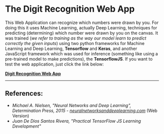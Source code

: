 # The Digit Recognition Web App

This Web Application can recognize which numbers were drawn by you. For doing this it uses Machine Learning, actually Deep Learning, techniques for predicting (determining) which number were drawn by you on the canvas. It was trained (*we refer to training as the way our model learn to predict correctly the given inputs*) using two python frameworks for Machine Learning and Deep Learning, **Tensorflow** and **Keras**, and another JavaScript framework which was used for inference (something like using a pre-trained model to make predictions), the **TensorflowJS**. If you want to test the web application, just click the link below:

[**Digit Recognition Web App**](https://anaximeno.github.io/DigitRecognitionWebApp/ "Digit Recognition Web App")

---

## References:

* *Michael A. Nielsen, "Neural Networks and Deep Learning", Determination Press, 2015* - [*neuralnetworksanddeeplearning.com*](https://neuralnetworksanddeeplearning.com/) (Web Version)
* *Juan De Dios Santos Rivera, "Practical TensorFlow JS Learning Development"*
